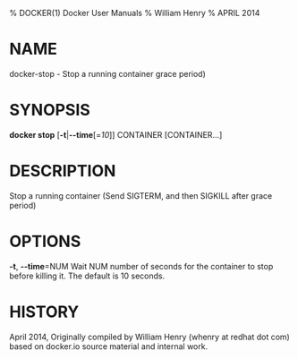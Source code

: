 % DOCKER(1) Docker User Manuals 
% William Henry
% APRIL 2014 
# NAME
docker-stop - Stop a running container
 grace period)

# SYNOPSIS
**docker stop** [**-t**|**--time**[=*10*]] CONTAINER [CONTAINER...]

# DESCRIPTION
Stop a running container (Send SIGTERM, and then SIGKILL after
 grace period)

# OPTIONS
**-t**, **--time**=NUM
   Wait NUM number of seconds for the container to stop before killing it. 
The default is 10 seconds.

# HISTORY
April 2014, Originally compiled by William Henry (whenry at redhat dot com)
 based on docker.io source material and internal work.
